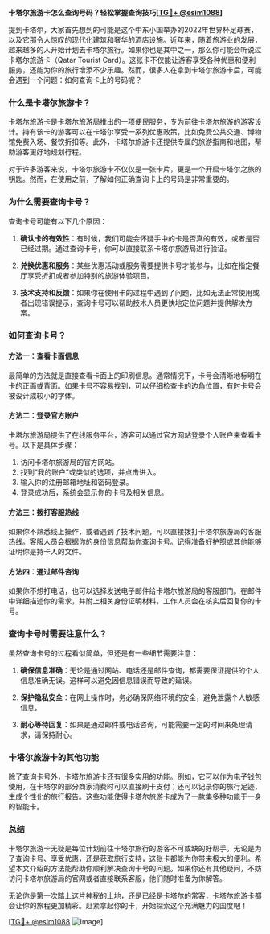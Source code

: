 **卡塔尔旅游卡怎么查询号码？轻松掌握查询技巧[[TG💪+ @esim1088](https://t.me/s/esim1088)]**

提到卡塔尔，大家首先想到的可能是这个中东小国举办的2022年世界杯足球赛，以及它那令人惊叹的现代化建筑和奢华的酒店设施。近年来，随着旅游业的发展，越来越多的人开始计划去卡塔尔旅行。如果你也是其中之一，那么你可能会听说过卡塔尔旅游卡（Qatar Tourist Card）。这张卡不仅能让游客享受各种优惠和便利服务，还能为你的旅行增添不少乐趣。然而，很多人在拿到卡塔尔旅游卡后，可能会遇到一个问题：如何查询卡上的号码呢？

### 什么是卡塔尔旅游卡？

卡塔尔旅游卡是卡塔尔旅游局推出的一项便民服务，专为前往卡塔尔旅游的游客设计。持有该卡的游客可以在卡塔尔享受一系列优惠政策，比如免费公共交通、博物馆免费入场、餐饮折扣等。此外，卡塔尔旅游卡还提供专属的旅游指南和地图，帮助游客更好地规划行程。

对于许多游客来说，卡塔尔旅游卡不仅仅是一张卡片，更是一个开启卡塔尔之旅的钥匙。然而，在使用之前，了解如何正确查询卡上的号码是非常重要的。

### 为什么需要查询卡号？

查询卡号可能有以下几个原因：

1. **确认卡的有效性**：有时候，我们可能会怀疑手中的卡是否真的有效，或者是否已经过期。通过查询卡号，你可以直接联系卡塔尔旅游局进行验证。
   
2. **兑换优惠和服务**：某些优惠活动或服务需要提供卡号才能参与，比如在指定餐厅享受折扣或者参加特别的旅游体验项目。

3. **技术支持和反馈**：如果你在使用卡的过程中遇到了问题，比如无法正常使用或者出现错误提示，查询卡号可以帮助技术人员更快地定位问题并提供解决方案。

### 如何查询卡号？

#### 方法一：查看卡面信息

最简单的方法就是直接查看卡面上的印刷信息。通常情况下，卡号会清晰地标明在卡的正面或背面。如果卡号不容易找到，可以仔细检查卡的边角位置，有时卡号会被设计成较小的字体。

#### 方法二：登录官方账户

卡塔尔旅游局提供了在线服务平台，游客可以通过官方网站登录个人账户来查看卡号。以下是具体步骤：

1. 访问卡塔尔旅游局的官方网站。
2. 找到“我的账户”或类似的选项，并点击进入。
3. 输入你的注册邮箱地址和密码登录。
4. 登录成功后，系统会显示你的卡号及相关信息。

#### 方法三：拨打客服热线

如果你不熟悉线上操作，或者遇到了技术问题，可以直接拨打卡塔尔旅游局的客服热线。客服人员会根据你的身份信息帮助你查询卡号。记得准备好护照或其他能够证明你是持卡人的文件。

#### 方法四：通过邮件咨询

如果你不想打电话，也可以选择发送电子邮件给卡塔尔旅游局的客服部门。在邮件中详细描述你的需求，并附上相关身份证明材料，工作人员会在核实后回复你的卡号。

### 查询卡号时需要注意什么？

虽然查询卡号的过程看似简单，但还是有一些细节需要注意：

1. **确保信息准确**：无论是通过网站、电话还是邮件查询，都需要保证提供的个人信息准确无误。这样可以避免因信息错误而导致的延误。

2. **保护隐私安全**：在网上操作时，务必确保网络环境的安全，避免泄露个人敏感信息。

3. **耐心等待回复**：如果是通过邮件或电话咨询，可能需要一定的时间来处理请求，请保持耐心。

### 卡塔尔旅游卡的其他功能

除了查询卡号外，卡塔尔旅游卡还有很多实用的功能。例如，它可以作为电子钱包使用，在卡塔尔的部分商家消费时可以直接刷卡支付；还可以记录你的旅行足迹，生成个性化的旅行报告。这些功能使得卡塔尔旅游卡成为了一款集多种功能于一身的智能卡。

### 总结

卡塔尔旅游卡无疑是每位计划前往卡塔尔旅行的游客不可或缺的好帮手。无论是为了查询卡号、享受优惠，还是获取旅行支持，这张卡都能为你带来极大的便利。希望本文介绍的方法能帮助你顺利解决查询卡号的问题。如果你还有其他疑问，不妨访问卡塔尔旅游局的官网或者直接联系客服，他们随时准备为你解答。

无论你是第一次踏上这片神秘的土地，还是已经是卡塔尔的常客，卡塔尔旅游卡都会让你的旅程更加精彩。赶紧拿起你的卡，开始探索这个充满魅力的国度吧！

[[TG💪+ @esim1088](https://t.me/s/esim1088) ![Image](https://i.postimg.cc/4NQfJmqS/Snipaste-2025-05-13-00-14-12.png)]